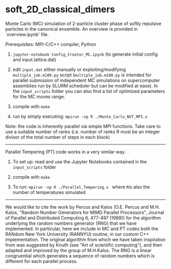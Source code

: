 # soft_2D_classical_dimers
 Monte Carlo (MC) simulation of 2-particle cluster phase of softly repulsive particles in the canonical ensemble.
 An overview is provided in `overview.ipynb' file.
 
 Prerequisites: MPI-C/C++ compiler,  Python

1) `jupyter-notebook Config_Creator_MC.ipynb`
(to generate initial config and input.lattice.dat)

2) edit `input.dat` either manually or exploiting/modifying `multiple_job.m100.py` script
(`multiple_job.m100.py` is intended for parallel submission of independent MC simulations on supercomputer assemblies run by SLURM scheduler but can be modified at ease). In the `input_scripts` folder you can also find a list of optimized parameters for the MC moves range.

3) compile with `make`

4) run by simply executing:  `mpirun -np R ./Monte_Carlo_NVT_MPI.x `

Note: the code is inherently parallel via simple MPI functions. Take care to use a suitable number of ranks (i.e. number of ranks R must be an integer divisor of the total number of steps in each block)

-----------------------------------------------

Parallel Tempering (PT) code works in a very similar way.

1) To set up: read and use the Jupyter Notebooks contained in the `input_scripts` folder

2) compile with `make`

3) To run:  `mpirun -np R ./Parallel_Tempering.x ` where `R`is also the number of temperatures simulated

-----------------------------------------------

We would like to cite the work by Percus and Kalos (O.E. Percus and M.H. Kalos, "Random Number Generators for MIMD Parallel Processors",  Journal of Parallel and Distributed Computing 6, 477-497 (1989)) for the algorithm underlying the random numbers generator (RNG) that we have implemented. In particular, here we include in MC and PT codes both the RANdom New York University (RANNYU) routine, in our custom C++ implementation. The original algorithm from which we have taken inspiration from was suggested by Knuth (see "Art of scientific computing"), and then adapted and improved by the group of M.H.Kalos. The RNG is a linear congruential which generates a sequence of random numbers which is different for each parallel process.
